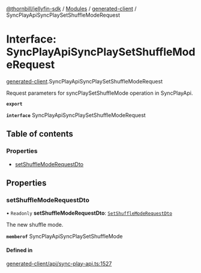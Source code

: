 [@thornbill/jellyfin-sdk](../README.md) / [Modules](../modules.md) / [generated-client](../modules/generated_client.md) / SyncPlayApiSyncPlaySetShuffleModeRequest

# Interface: SyncPlayApiSyncPlaySetShuffleModeRequest

[generated-client](../modules/generated_client.md).SyncPlayApiSyncPlaySetShuffleModeRequest

Request parameters for syncPlaySetShuffleMode operation in SyncPlayApi.

**`export`**

**`interface`** SyncPlayApiSyncPlaySetShuffleModeRequest

## Table of contents

### Properties

- [setShuffleModeRequestDto](generated_client.SyncPlayApiSyncPlaySetShuffleModeRequest.md#setshufflemoderequestdto)

## Properties

### setShuffleModeRequestDto

• `Readonly` **setShuffleModeRequestDto**: [`SetShuffleModeRequestDto`](generated_client.SetShuffleModeRequestDto.md)

The new shuffle mode.

**`memberof`** SyncPlayApiSyncPlaySetShuffleMode

#### Defined in

[generated-client/api/sync-play-api.ts:1527](https://github.com/thornbill/jellyfin-sdk-typescript/blob/029620a/src/generated-client/api/sync-play-api.ts#L1527)
